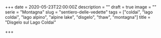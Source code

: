 +++
date = 2020-05-23T22:00:00Z
description = ""
draft = true
image = ""
serie = "Montagna"
slug = "sentiero-delle-vedette"
tags = ["coldai", "lago coldai", "lago alpino", "alpine lake", "disgelo", "thaw", "montagna"]
title = "Disgelo sul Lago Coldai"

+++

